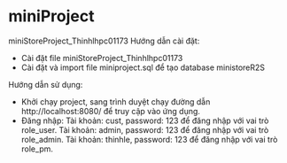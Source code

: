 # miniProject
miniStoreProject_Thinhlhpc01173
Hướng dẫn cài đặt:
- Cài đặt file miniStoreProject_Thinhlhpc01173
- Cài đặt và import file miniproject.sql để tạo database ministoreR2S

Hướng dẫn sử dụng:
- Khởi chạy project, sang trình duyệt chạy đường dẫn http://localhost:8080/ để truy cập vào ứng dụng.
-	Đăng nhập:
    Tài khoản: cust, password: 123 để đăng nhập với vai trò role_user.
    Tài khoản: admin, password: 123 để đăng nhập với vai trò role_admin.
    Tài khoản: thinhle, password: 123 để đăng nhập với vai trò role_pm.
